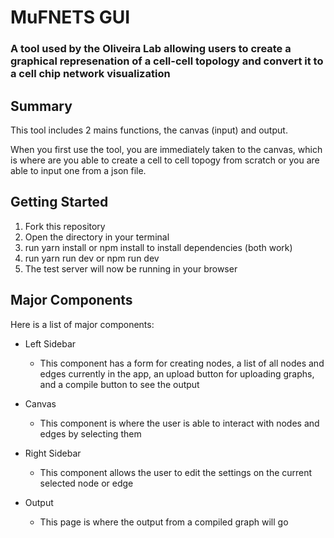 # MuFNETS GUI

### A tool used by the Oliveira Lab allowing users to create a graphical represenation of a cell-cell topology and convert it to a cell chip network visualization

## Summary

This tool includes 2 mains functions, the canvas (input) and output.

When you first use the tool, you are immediately taken to the canvas, which is where are you able to create a cell to cell topogy from scratch or you are able to input one from a json file.

## Getting Started

1. Fork this repository
2. Open the directory in your terminal
3. run yarn install or npm install to install dependencies (both work)
4. run yarn run dev or npm run dev
5. The test server will now be running in your browser

## Major Components

Here is a list of major components:

- Left Sidebar

  - This component has a form for creating nodes, a list of all nodes and edges currently in the app, an upload button for uploading graphs, and a compile button to see the output

- Canvas

  - This component is where the user is able to interact with nodes and edges by selecting them

- Right Sidebar

  - This component allows the user to edit the settings on the current selected node or edge

- Output
  - This page is where the output from a compiled graph will go

